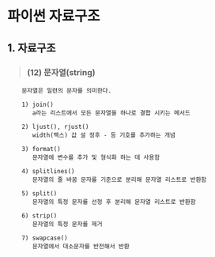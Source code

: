# 파이썬 자료구조 

## 1. 자료구조
>   ### (12) 문자열(string)
        문자열은 일련의 문자를 의미한다.

        1) join()
           a라는 리스트에서 모든 문자열을 하나로 결합 시키는 메서드

        2) ljust(), rjust()
           width(맥스) 값 설 정후 - 등 기호를 추가하는 개념

        3) format()
           문자열에 변수를 추가 및 형식화 하는 데 사용함

        4) splitlines()
           문자열의 줄 바꿈 문자를 기준으로 분리해 문자열 리스트로 반환함
           
        5) split()
           문자열의 특정 문자를 선정 후 분리해 문자열 리스트로 반환함
        
        6) strip()
           문자열의 특정 문자를 제거

        7) swapcase()
           문자열에서 대소문자를 반전해서 반환